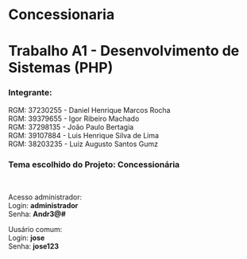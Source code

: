 # Concessionaria

<h1>Trabalho A1 - Desenvolvimento de Sistemas (PHP)</h1>

<h3>Integrante:</h3>

RGM: 37230255 - Daniel Henrique Marcos Rocha<br>
RGM: 39379655 - Igor Ribeiro Machado<br>
RGM: 37298135 - João Paulo Bertagia<br>
RGM: 39107884 - Luis Henrique Silva de Lima<br>
RGM: 38203235 - Luiz Augusto Santos Gumz<br>

<h3>Tema escolhido do Projeto: <b>Concessionária</b></h3><br>

Acesso administrador:<br>
Login: <b>administrador</b><br>
Senha: <b>Andr3@#</b><br>

Uusário comum:<br>
Login: <b>jose</b><br>
Senha: <b>jose123</b><br>
